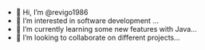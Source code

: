 - 👋 Hi, I’m @revigo1986
- 👀 I’m interested in software development ...
- 🌱 I’m currently learning some new features with Java...
- 💞️ I’m looking to collaborate on different projects...

<!---
revigo1986/revigo1986 is a ✨ special ✨ repository because its `README.md` (this file) appears on your GitHub profile.
You can click the Preview link to take a look at your changes.
--->
